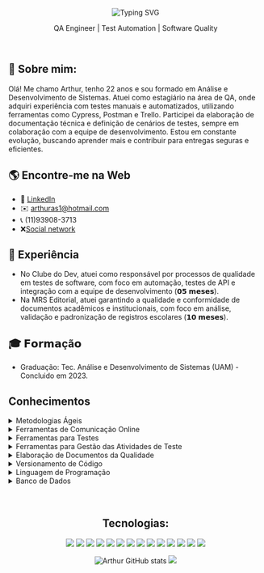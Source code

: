 <div align="center">
  <p id="title">
  <img src="https://readme-typing-svg.demolab.com?font=Fira+Code&pause=1000&color=FFFFFF&background=FFFFFF00&center=true&vCenter=true&width=435&lines=Ol%C3%A1%2C+eu+sou+Arthur+Adamcy+de+Souza." alt="Typing SVG" />
</p>
  <p id="subtitle">
 QA Engineer | Test Automation | Software Quality
    </p>
  <br>
</div>





## 🧠 Sobre mim:
Olá! Me chamo Arthur, tenho 22 anos e sou formado em Análise e Desenvolvimento de Sistemas. Atuei como estagiário na área de QA, onde adquiri experiência com testes manuais e automatizados, utilizando ferramentas como Cypress, Postman e Trello. Participei da elaboração de documentação técnica e definição de cenários de testes, sempre em colaboração com a equipe de desenvolvimento. Estou em constante evolução, buscando aprender mais e contribuir para entregas seguras e eficientes.

## 🌎 Encontre-me na Web


- 💼 [LinkedIn](https://www.linkedin.com/in/arthur-adamcy-de-souza-6b427622b/)
- ✉️ arthuras1@hotmail.com
- 📞 (11)93908-3713
- ❌[Social network](https://x.com/Adamcyy11)

## 💼 Experiência
- No Clube do Dev, atuei como responsável por processos de qualidade em testes de software, com foco em automação, testes de API e integração com a equipe de desenvolvimento (𝟬𝟱 𝗺𝗲𝘀𝗲𝘀).
- Na MRS Editorial, atuei garantindo a qualidade e conformidade de documentos acadêmicos e institucionais, com foco em análise, validação e padronização de registros escolares (𝟭𝟬 𝗺𝗲𝘀𝗲𝘀).

## 🎓 𝗙𝗼𝗿𝗺𝗮çã𝗼
- Graduação: Tec. Análise e Desenvolvimento de Sistemas (UAM) - Concluido em 2023.

## Conhecimentos

<details>
  <summary>Metodologias Ágeis</summary>

  - Kanban
  - Scrum
</details>

<details>
  <summary>Ferramentas de Comunicação Online</summary>

  - Microsoft Teams
  - Google Meet
  - Zoom
</details>

<details>
  <summary>Ferramentas para Testes</summary>

  - Cypress
  - Robotframework
  - Postman
</details>


<details>
  <summary>Ferramentas para Gestão das Atividades de Teste</summary>

  - Trello
  - Jira
</details>

<details>
  <summary>Elaboração de Documentos da Qualidade</summary>

  - Plano de Testes
  - Cenários e Casos de Teste
  - Relatório de Bugs
  - Resultados dos Testes
</details>

<details>
  <summary>Versionamento de Código</summary>

  - Noções de comandos GIT 
  - Github
  - Gitlab
</details>

<details>
  <summary>Linguagem de Programação</summary>

  - Javascript
  - Java
  - Appium
  - HTML
  - CSS
  - Pyton
</details>

<details>
  <summary>Banco de Dados</summary>

  - Noções básicas nos comandos SQL para geração de massas de dados para testes
  - SQL, MySQL ou PostgreSQL
</details>
<br>
<br>
<div align="center">
  
  ##  Tecnologias:
  
<p>
  <img src="https://img.shields.io/badge/Cypress-17202C?style=for-the-badge&logo=cypress&logoColor=white"/>
  <img src="https://img.shields.io/badge/Appium-47226C?style=for-the-badge&logo=appium&logoColor=white"/>
  <img src="https://img.shields.io/badge/Postman-FF6C37?style=for-the-badge&logo=postman&logoColor=white"/>
  <img src="https://img.shields.io/badge/JavaScript-F7DF1E?style=for-the-badge&logo=javascript&logoColor=black"/>
  <img src="https://img.shields.io/badge/MySQL-4479A1?style=for-the-badge&logo=mysql&logoColor=white"/>
  <img src="https://img.shields.io/badge/Agile-0052CC?style=for-the-badge&logo=agile&logoColor=white"/>
  <img src="https://img.shields.io/badge/Jira-0052CC?style=for-the-badge&logo=jira&logoColor=white"/>
  <img src="https://img.shields.io/badge/CI%2FCD-2088FF?style=for-the-badge&logo=githubactions&logoColor=white"/>
  <img src="https://img.shields.io/badge/Git-F05032?style=for-the-badge&logo=git&logoColor=white"/>
  <img src="https://img.shields.io/badge/Java-007396?style=for-the-badge&logo=java&logoColor=white"/>
  <img src="https://img.shields.io/badge/Node.js-339933?style=for-the-badge&logo=nodedotjs&logoColor=white"/>
  <img src="https://img.shields.io/badge/REST%20API-6DB33F?style=for-the-badge&logo=api&logoColor=white"/>
  <img src="https://img.shields.io/badge/Gherkin-5C2D91?style=for-the-badge"/>
  <img src="https://img.shields.io/badge/Linux-FCC624?style=for-the-badge&logo=linux&logoColor=black"/>
</p>
  
![Arthur GitHub stats](https://github-readme-stats.vercel.app/api?username=adamcy11&show_icons=true&theme=apprentice)
<img src="https://github-readme-stats.vercel.app/api/top-langs?username=adamcy11&locale=pt-br&hide_title=false&layout=compact&theme=apprentice"  />



</div>

